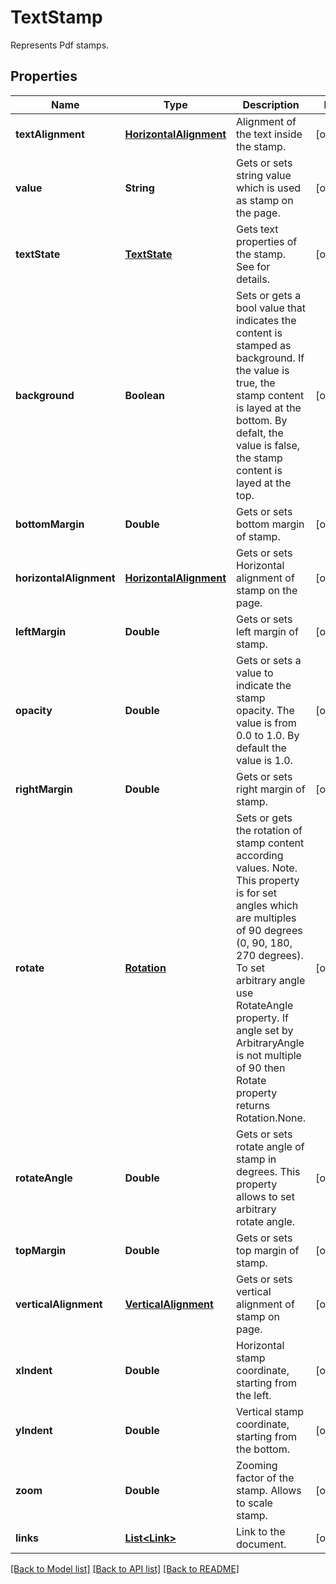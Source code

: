 ﻿
# TextStamp
Represents Pdf stamps.

## Properties
Name | Type | Description | Notes
------------ | ------------- | ------------- | -------------
**textAlignment** | [**HorizontalAlignment**](HorizontalAlignment.md) | Alignment of the text inside the stamp. | [optional]
**value** | **String** | Gets or sets string value which is used as stamp on the page. | [optional]
**textState** | [**TextState**](TextState.md) | Gets text properties of the stamp. See for details. | [optional]
**background** | **Boolean** | Sets or gets a bool value that indicates the content is stamped as background. If the value is true, the stamp content is layed at the bottom. By defalt, the value is false, the stamp content is layed at the top. | [optional]
**bottomMargin** | **Double** | Gets or sets bottom margin of stamp. | [optional]
**horizontalAlignment** | [**HorizontalAlignment**](HorizontalAlignment.md) | Gets or sets Horizontal alignment of stamp on the page.  | [optional]
**leftMargin** | **Double** | Gets or sets left margin of stamp. | [optional]
**opacity** | **Double** | Gets or sets a value to indicate the stamp opacity. The value is from 0.0 to 1.0. By default the value is 1.0. | [optional]
**rightMargin** | **Double** | Gets or sets right margin of stamp. | [optional]
**rotate** | [**Rotation**](Rotation.md) | Sets or gets the rotation of stamp content according values. Note. This property is for set angles which are multiples of 90 degrees (0, 90, 180, 270 degrees). To set arbitrary angle use RotateAngle property. If angle set by ArbitraryAngle is not multiple of 90 then Rotate property returns Rotation.None. | [optional]
**rotateAngle** | **Double** | Gets or sets rotate angle of stamp in degrees. This property allows to set arbitrary rotate angle.  | [optional]
**topMargin** | **Double** | Gets or sets top margin of stamp. | [optional]
**verticalAlignment** | [**VerticalAlignment**](VerticalAlignment.md) | Gets or sets vertical alignment of stamp on page. | [optional]
**xIndent** | **Double** | Horizontal stamp coordinate, starting from the left. | [optional]
**yIndent** | **Double** | Vertical stamp coordinate, starting from the bottom. | [optional]
**zoom** | **Double** | Zooming factor of the stamp. Allows to scale stamp. | [optional]
**links** | [**List&lt;Link&gt;**](Link.md) | Link to the document. | [optional]


[[Back to Model list]](../../README.md#documentation-for-models) [[Back to API list]](../../README.md#documentation-for-api-endpoints) [[Back to README]](../../README.md)


